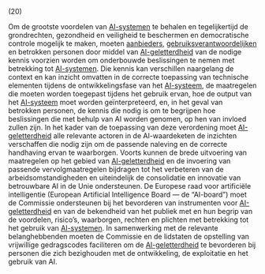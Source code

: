 (20)

Om de grootste voordelen van [AI-systemen](a3.md#^ai-systeem) te behalen en tegelijkertijd de grondrechten, gezondheid en veiligheid te beschermen en democratische controle mogelijk te maken, moeten [aanbieders](a3.md#^aanbieder), [gebruiksverantwoordelijken](a3.md#^gebruiksverantwoordelijke) en betrokken personen door middel van [AI-geletterdheid](a3.md#^aigell) van de nodige kennis voorzien worden om onderbouwde beslissingen te nemen met betrekking tot [AI-systemen](a3.md#^ai-systeem). Die kennis kan verschillen naargelang de context en kan inzicht omvatten in de correcte toepassing van technische elementen tijdens de ontwikkelingsfase van het [AI-systeem](a3.md#^ai-systeem), de maatregelen die moeten worden toegepast tijdens het gebruik ervan, hoe de output van het [AI-systeem](a3.md#^ai-systeem) moet worden geïnterpreteerd, en, in het geval van betrokken personen, de kennis die nodig is om te begrijpen hoe beslissingen die met behulp van AI worden genomen, op hen van invloed zullen zijn. In het kader van de toepassing van deze verordening moet [AI-geletterdheid](a3.md#^aigell) alle relevante actoren in de AI-waardeketen de inzichten verschaffen die nodig zijn om de passende naleving en de correcte handhaving ervan te waarborgen. Voorts kunnen de brede uitvoering van maatregelen op het gebied van [AI-geletterdheid](a3.md#^aigell) en de invoering van passende vervolgmaatregelen bijdragen tot het verbeteren van de arbeidsomstandigheden en uiteindelijk de consolidatie en innovatie van betrouwbare AI in de Unie ondersteunen. De Europese raad voor artificiële intelligentie (European Artificial Intelligence Board — de “AI-board”) moet de Commissie ondersteunen bij het bevorderen van instrumenten voor [AI-geletterdheid](a3.md#^aigell) en van de bekendheid van het publiek met en hun begrip van de voordelen, risico’s, waarborgen, rechten en plichten met betrekking tot het gebruik van [AI-systemen](a3.md#^ai-systeem). In samenwerking met de relevante belanghebbenden moeten de Commissie en de lidstaten de opstelling van vrijwillige gedragscodes faciliteren om de [AI-geletterdheid](a3.md#^aigell) te bevorderen bij personen die zich bezighouden met de ontwikkeling, de exploitatie en het gebruik van AI.
